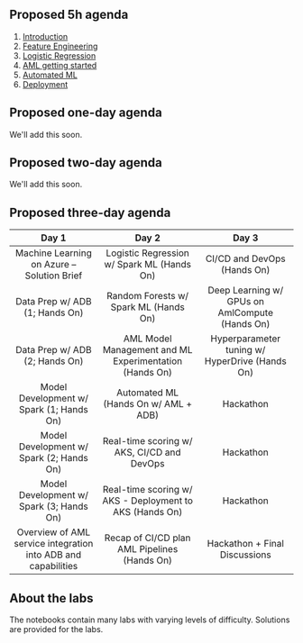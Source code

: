 ## Proposed 5h agenda

1. [Introduction](../notebooks/1_01_introduction.ipynb)
2. [Feature Engineering](../notebooks/1_02_feature_engineering.ipynb)
3. [Logistic Regression](../notebooks/2_01_logistic_regression.ipynb)
4. [AML getting started](../notebooks/2_03_aml_getting_started.ipynb)
5. [Automated ML](../notebooks/2_05_automated_ML.ipynb)
6. [Deployment](../notebooks/2_06_deployment.ipynb)

## Proposed one-day agenda

We'll add this soon.

## Proposed two-day agenda

We'll add this soon.

## Proposed three-day agenda

| Day 1 | Day 2 | Day 3 |
|:------:|:-------:|:-----------:|
| Machine Learning on Azure – Solution Brief | Logistic Regression w/ Spark ML (Hands On) | CI/CD and DevOps (Hands On) |
| Data Prep w/ ADB (1; Hands On) |Random Forests w/ Spark ML (Hands On) | Deep Learning w/ GPUs on AmlCompute (Hands On) |
| Data Prep w/ ADB (2; Hands On) | AML Model Management and ML Experimentation (Hands On) | Hyperparameter tuning w/ HyperDrive (Hands On) |
| Model Development w/ Spark (1; Hands On) | Automated ML (Hands On w/ AML + ADB) | Hackathon |
| Model Development w/ Spark (2; Hands On) | Real-time scoring w/ AKS, CI/CD and DevOps | Hackathon |
| Model Development w/ Spark (3; Hands On) | Real-time scoring w/ AKS - Deployment to AKS (Hands On) | Hackathon |
| Overview of AML service integration into ADB and capabilities | Recap of CI/CD plan AML Pipelines (Hands On) | Hackathon + Final Discussions |

## About the labs
The notebooks contain many labs with varying levels of difficulty. Solutions are provided for the labs.
